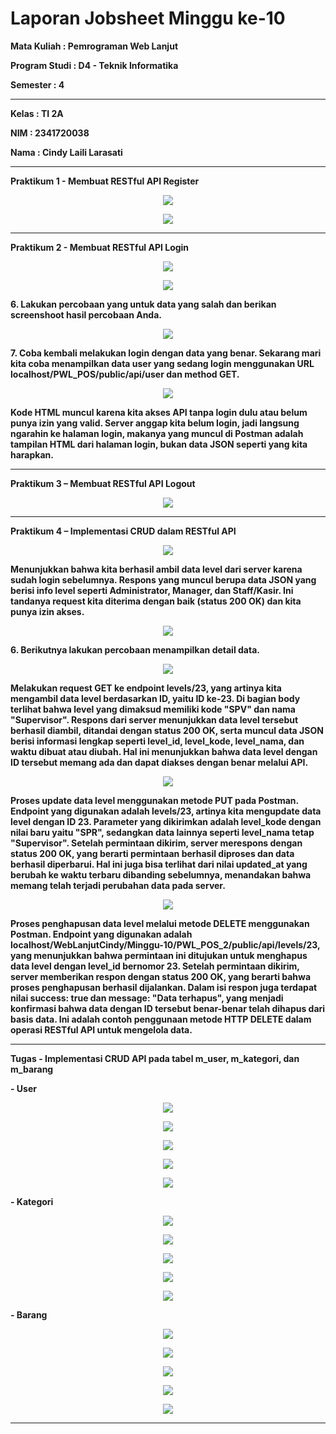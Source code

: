 # Laporan Jobsheet Minggu ke-10
<b>Mata Kuliah : Pemrograman Web Lanjut</b></p>
<b>Program Studi : D4 - Teknik Informatika</b></p>
<b>Semester : 4</b>
<hr>
<b>Kelas : TI 2A</b></p>
<b>NIM : 2341720038</b></p>
<b>Nama : Cindy Laili Larasati</b>
<hr>

<b>Praktikum 1 - Membuat RESTful API Register<b>
<p align="center">
    <img src="Gambar/P1.png"></p>
<p align="center">
    <img src="Gambar/P1.2.png"></p>
<hr>

<b>Praktikum 2 - Membuat RESTful API Login<b>
<p align="center">
    <img src="Gambar/P2.png"></p>
<p align="center">
    <img src="Gambar/P2.2.png"></p>

<p>6. Lakukan percobaan yang untuk data yang salah dan berikan screenshoot hasil percobaan
Anda.
</p>
<p align="center">
    <img src="Gambar/P2.3.png"></p>

<p>7. Coba kembali melakukan login dengan data yang benar. Sekarang mari kita coba
menampilkan data user yang sedang login menggunakan URL
localhost/PWL_POS/public/api/user dan method GET.</p>
<p align="center">
    <img src="Gambar/P2.4.png"></p>
<p>Kode HTML muncul karena kita akses API tanpa login dulu atau belum punya izin yang valid. Server anggap kita belum login, jadi langsung ngarahin ke halaman login, makanya yang muncul di Postman adalah tampilan HTML dari halaman login, bukan data JSON seperti yang kita harapkan.</p>
<hr>

<b>Praktikum 3 – Membuat RESTful API Logout<b>
<p align="center">
    <img src="Gambar/P3.png"></p>
<hr>

<b>Praktikum 4 – Implementasi CRUD dalam RESTful API<b>
<p align="center">
    <img src="Gambar/P4.png"></p>
<p>Menunjukkan bahwa kita berhasil ambil data level dari server karena sudah login sebelumnya. Respons yang muncul berupa data JSON yang berisi info level seperti Administrator, Manager, dan Staff/Kasir. Ini tandanya request kita diterima dengan baik (status 200 OK) dan kita punya izin akses.</p>

<p align="center">
    <img src="Gambar/P4.2.png"></p>

<p>6. Berikutnya lakukan percobaan menampilkan detail data.</p>
<p align="center">
    <img src="Gambar/P4.3.png"></p>
<p>Melakukan request GET ke endpoint levels/23, yang artinya kita mengambil data level berdasarkan ID, yaitu ID ke-23. Di bagian body terlihat bahwa level yang dimaksud memiliki kode "SPV" dan nama "Supervisor". Respons dari server menunjukkan data level tersebut berhasil diambil, ditandai dengan status 200 OK, serta muncul data JSON berisi informasi lengkap seperti level_id, level_kode, level_nama, dan waktu dibuat atau diubah. Hal ini menunjukkan bahwa data level dengan ID tersebut memang ada dan dapat diakses dengan benar melalui API.</p>

<p align="center">
    <img src="Gambar/P4.4.png"></p>
<p>Proses update data level menggunakan metode PUT pada Postman. Endpoint yang digunakan adalah levels/23, artinya kita mengupdate data level dengan ID 23. Parameter yang dikirimkan adalah level_kode dengan nilai baru yaitu "SPR", sedangkan data lainnya seperti level_nama tetap "Supervisor". Setelah permintaan dikirim, server merespons dengan status 200 OK, yang berarti permintaan berhasil diproses dan data berhasil diperbarui. Hal ini juga bisa terlihat dari nilai updated_at yang berubah ke waktu terbaru dibanding sebelumnya, menandakan bahwa memang telah terjadi perubahan data pada server.</p>

<p align="center">
    <img src="Gambar/P4.5.png"></p>
<p>Proses penghapusan data level melalui metode DELETE menggunakan Postman. Endpoint yang digunakan adalah localhost/WebLanjutCindy/Minggu-10/PWL_POS_2/public/api/levels/23, yang menunjukkan bahwa permintaan ini ditujukan untuk menghapus data level dengan level_id bernomor 23. Setelah permintaan dikirim, server memberikan respon dengan status 200 OK, yang berarti bahwa proses penghapusan berhasil dijalankan. Dalam isi respon juga terdapat nilai success: true dan message: "Data terhapus", yang menjadi konfirmasi bahwa data dengan ID tersebut benar-benar telah dihapus dari basis data. Ini adalah contoh penggunaan metode HTTP DELETE dalam operasi RESTful API untuk mengelola data.</p>
<hr>

<b>Tugas - Implementasi CRUD API pada tabel m_user, m_kategori, dan m_barang <b>
<p>- User</p>
<p align="center">
    <img src="Gambar/T1.png"></p>
<p align="center">
    <img src="Gambar/T2.png"></p>
<p align="center">
    <img src="Gambar/T3.png"></p>
<p align="center">
    <img src="Gambar/T4.png"></p>
<p align="center">
    <img src="Gambar/T5.png"></p>

<p>- Kategori</p>
<p align="center">
    <img src="Gambar/T6.png"></p>
<p align="center">
    <img src="Gambar/T7.png"></p>
<p align="center">
    <img src="Gambar/T8.png"></p>
<p align="center">
    <img src="Gambar/T9.png"></p>
<p align="center">
    <img src="Gambar/T10.png"></p>

<p>- Barang</p>
<p align="center">
    <img src="Gambar/T11.png"></p>
<p align="center">
    <img src="Gambar/T12.png"></p>
<p align="center">
    <img src="Gambar/T13.png"></p>
<p align="center">
    <img src="Gambar/T14.png"></p>
<p align="center">
    <img src="Gambar/T15.png"></p>
<hr>